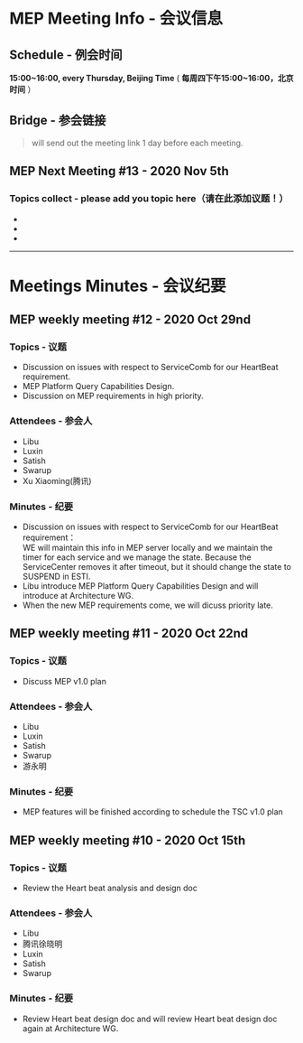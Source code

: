 # MEP Meeting Info - 会议信息

## Schedule - 例会时间
 **15:00~16:00, every Thursday, Beijing Time** 
( **每周四下午15:00~16:00，北京时间** ）

## Bridge - 参会链接
> will send out the meeting link 1 day before each meeting.


## MEP Next Meeting #13 - 2020 Nov 5th

### Topics collect - please add you topic here（请在此添加议题！）
- 
- 
- 
---

# Meetings Minutes - 会议纪要
## MEP weekly meeting #12 - 2020 Oct 29nd

### Topics - 议题
- Discussion on issues with respect to ServiceComb for our HeartBeat requirement.
- MEP Platform Query Capabilities Design.
- Discussion on MEP requirements in high priority.

### Attendees - 参会人
- Libu
- Luxin
- Satish
- Swarup
- Xu Xiaoming(腾讯)

### Minutes - 纪要
- Discussion on issues with respect to ServiceComb for our HeartBeat requirement：<br>
WE will maintain this info in MEP server locally and we maintain the timer for each service and we manage the state. Because the ServiceCenter removes it after timeout, but it should change the state to SUSPEND in ESTI.
- Libu introduce MEP Platform Query Capabilities Design and will introduce at Architecture WG.
- When the new MEP requirements come, we will dicuss priority late.

## MEP weekly meeting #11 - 2020 Oct 22nd

### Topics - 议题
- Discuss MEP v1.0 plan

### Attendees - 参会人
- Libu
- Luxin
- Satish
- Swarup
- 游永明

### Minutes - 纪要
- MEP features will be finished according to schedule the TSC v1.0 plan 


## MEP weekly meeting #10 - 2020 Oct 15th

### Topics - 议题
- Review the Heart beat analysis and design doc

### Attendees - 参会人
- Libu
- 腾讯徐晓明
- Luxin
- Satish
- Swarup

### Minutes - 纪要
- Review Heart beat design doc and will review Heart beat design doc again at Architecture WG.

